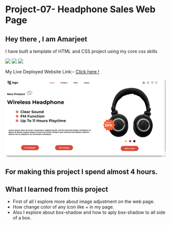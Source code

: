 # Project-07-  Headphone Sales Web Page
 ##  Hey there ,  I am Amarjeet 
 I have built a template of HTML and CSS project using my core css skills 
 
 ![](https://img.shields.io/badge/Project-07-green)
 ![](https://img.shields.io/badge/HTML-5-orange)
 ![](https://img.shields.io/badge/CSS-3-blue)

 My Live Deployed Website Link:- [Click here !]()

 
 ![](./images/web-page.jpg)

 ## For making this project I spend almost 4 hours.

 ## What I learned from this project 
 - First of all I explore more about image adjustment on the web page.
 - How change color of any icon like + in my page.
 - Also I explore about box-shadow and how to aply box-shadow to all side of a box.
